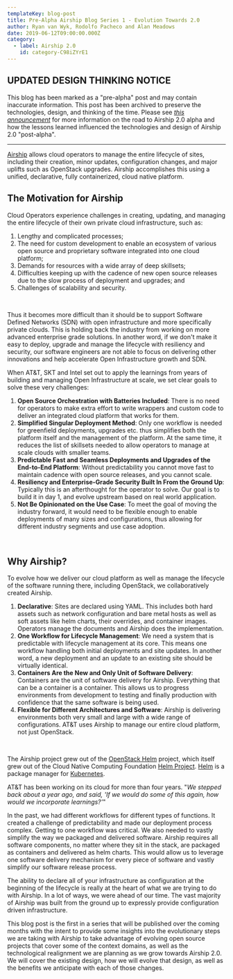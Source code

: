 ```yaml
---
templateKey: blog-post
title: Pre-Alpha Airship Blog Series 1 - Evolution Towards 2.0
author: Ryan van Wyk, Rodolfo Pacheco and Alan Meadows
date: 2019-06-12T09:00:00.000Z
category: 
  - label: Airship 2.0
    id: category-C98iZYrE1
---
```


## **UPDATED DESIGN THINKING NOTICE**

This blog has been marked as a "pre-alpha" post and may contain inaccurate information. This post has been archived to
preserve the technologies, design, and thinking of the time. Please see [*this announcement*](
https://www.airshipit.org/blog/pre-alpha-blog-announcement.html) for more information on the road to Airship 2.0 alpha
and how the lessons learned influenced the technologies and design of Airship 2.0 "post-alpha".

<hr>

[Airship](https://www.airshipit.org/) allows cloud operators to manage the entire lifecycle of sites, including their creation, minor updates, configuration changes, and major uplifts such as OpenStack upgrades. Airship accomplishes this using a unified, declarative, fully containerized, cloud native platform.<!-- more -->

## **The Motivation for Airship**

Cloud Operators experience challenges in creating, updating, and managing the entire lifecycle of their own private cloud infrastructure, such as:

1. Lengthy and complicated processes;
2. The need for custom development to enable an ecosystem of various open source and proprietary software integrated into one cloud platform;
3. Demands for resources with a wide array of deep skillsets;
4. Difficulties keeping up with the cadence of new open source releases due to the slow process of deployment and upgrades; and
5. Challenges of scalability and security.

<br>


Thus it becomes more difficult than it should be to support Software Defined Networks (SDN) with open infrastructure and more specifically private clouds. This is holding back the industry from working on more advanced enterprise grade solutions. In another word, if we don't make it easy to deploy, upgrade and manage the lifecycle with resiliency and security, our software engineers are not able to focus on delivering other innovations and help accelerate Open Infrastructure growth and SDN.

When AT&T, SKT and Intel set out to apply the learnings from years of building and managing Open Infrastructure at scale, we set clear goals to solve these very challenges:

1. **Open Source Orchestration with Batteries Included**: There is no need for operators to make extra effort to write wrappers and custom code to deliver an integrated cloud platform that works for them.
2. **Simplified Singular Deployment Method**: Only one workflow is needed for greenfield deployments, upgrades etc. thus simplifies both the platform itself and the management of the platform. At the same time, it reduces the list of skillsets needed to allow operators to manage at scale clouds with smaller teams.
3. **Predictable Fast and Seamless Deployments and Upgrades of the End-to-End Platform**: Without predictability you cannot move fast to maintain cadence with open source releases, and you cannot scale.
4. **Resiliency and Enterprise-Grade Security Built In From the Ground Up**: Typically this is an afterthought for the operator to solve. Our goal is to build it in day 1, and evolve upstream based on real world application.
5. **Not Be Opinionated on the Use Case**: To meet the goal of moving the industry forward, it would need to be flexible enough to enable deployments of many sizes and configurations, thus allowing for different industry segments and use case adoption.

<br>

## **Why Airship?**

To evolve how we deliver our cloud platform as well as manage the lifecycle of the software running there, including OpenStack, we collaboratively created Airship.

1. **Declarative**: Sites are declared using YAML. This includes both hard assets such as network configuration and bare metal hosts as well as soft assets like helm charts, their overrides, and container images. Operators manage the documents and Airship does the implementation.
2. **One Workflow for Lifecycle Management**: We need a system that is predictable with lifecycle management at its core. This means one workflow handling both initial deployments and site updates. In another word, a new deployment and an update to an existing site should be virtually identical.
3. **Containers Are the New and Only Unit of Software Delivery**: Containers are the unit of software delivery for Airship. Everything that can be a container is a container. This allows us to progress environments from development to testing and finally production with confidence that the same software is being used.
4. **Flexible for Different Architectures and Software**: Airship is delivering environments both very small and large with a wide range of configurations. AT&T uses Airship to manage our entire cloud platform, not just OpenStack.

<br>

The Airship project grew out of the [OpenStack Helm](https://docs.openstack.org/openstack-helm/latest/readme.html) project, which itself grew out of the Cloud Native Computing Foundation [Helm Project](https://www.linux.com/blog/event/kubecon/2018/4/put-wind-your-deployments-kubernetes-and-helm). [Helm](https://helm.sh/) is a package manager for [Kubernetes](https://www.sdxcentral.com/articles/news/aws-plan-battle-google-using-kubernetes/2017/07/).

AT&T has been working on its cloud for more than four years. "*We stepped back about a year ago, and said, 'If we would do some of this again, how would we incorporate learnings?'*"

In the past, we had different workflows for different types of functions. It created a challenge of predictability and made our deployment process complex. Getting to one workflow was critical. We also needed to vastly simplify the way we packaged and delivered software. Airship requires all software components, no matter where they sit in the stack, are packaged as containers and delivered as helm charts. This would allow us to leverage one software delivery mechanism for every piece of software and vastly simplify our software release process. 

The ability to declare all of your infrastructure as configuration at the beginning of the lifecycle is really at the heart of what we are trying to do with Airship. In a lot of ways, we were ahead of our time. The vast majority of Airship was built from the ground up to expressly provide configuration driven infrastructure.

This blog post is the first in a series that will be published over the coming months with the intent to provide some insights into the evolutionary steps we are taking with Airship to take advantage of evolving open source projects that cover some of the context domains, as well as the technological realignment we are planning as we grow towards Airship 2.0. We will cover the existing design, how we will evolve that design, as well as the benefits we anticipate with each of those changes.
